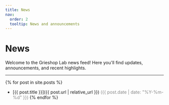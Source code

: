 ```yaml
---
title: News
nav:
  order: 2
  tooltip: News and announcements
---
```


# News

Welcome to the Grieshop Lab news feed! Here you'll find updates, announcements, and recent highlights.

---

{% for post in site.posts %}
- [{{ post.title }}]({{ post.url | relative_url }}) <span style="color: #888;">({{ post.date | date: "%Y-%m-%d" }})</span>
{% endfor %}
